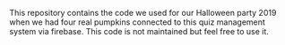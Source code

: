 This repository contains the code we used for our Halloween party 2019 when we had four real pumpkins connected to this quiz management system via firebase. This code is not maintained but feel free to use it.
